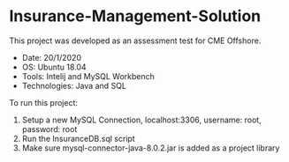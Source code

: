 # Insurance-Management-Solution
<p>This project was developed as an assessment test for CME Offshore.</p>
<ul>
<li>Date: 20/1/2020</li>
<li>OS: Ubuntu 18.04</li>
<li>Tools: Intelij and MySQL Workbench</li>
<li>Technologies: Java and SQL</li>
</ul>
<p>To run this project:</p>
<ol>
<li>Setup a new MySQL Connection, localhost:3306, username: root, password: root</li>
<li>Run the InsuranceDB.sql script</li>
<li>Make sure mysql-connector-java-8.0.2.jar is added as a project library</li>
</ol>
